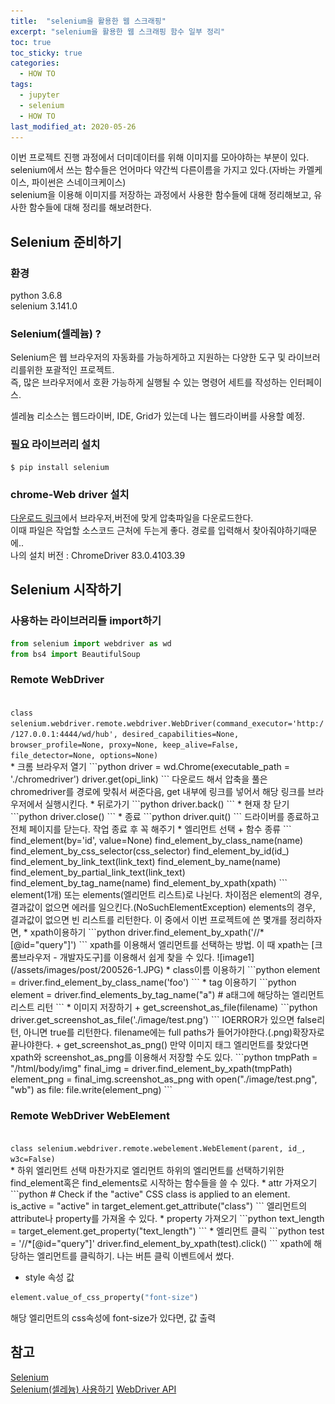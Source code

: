 ```yaml
---
title:  "selenium을 활용한 웹 스크래핑"
excerpt: "selenium을 활용한 웹 스크래핑 함수 일부 정리"
toc: true
toc_sticky: true
categories:
  - HOW TO
tags:
  - jupyter
  - selenium
  - HOW TO
last_modified_at: 2020-05-26
---
```

이번 프로젝트 진행 과정에서 더미데이터를 위해 이미지를 모아야하는 부분이 있다.  
selenium에서 쓰는 함수들은 언어마다 약간씩 다른이름을 가지고 있다.(자바는 카멜케이스, 파이썬은 스네이크케이스)  
selenium을 이용해 이미지를 저장하는 과정에서 사용한 함수들에 대해 정리해보고, 유사한 함수들에 대해 정리를 해보려한다.  
## Selenium 준비하기
### 환경  
python 3.6.8  
selenium 3.141.0  
### Selenium(셀레늄) ?  
Selenium은 웹 브라우저의 자동화를 가능하게하고 지원하는 다양한 도구 및 라이브러리를위한 포괄적인 프로젝트.  
즉, 많은 브라우저에서 호환 가능하게 실행될 수 있는 명령어 세트를 작성하는 인터페이스.  

셀레늄 리소스는 웹드라이버, IDE, Grid가 있는데 나는 웹드라이버를 사용할 예정.  

### 필요 라이브러리 설치 
```
$ pip install selenium
```
### chrome-Web driver 설치  
[다운로드 링크](https://www.selenium.dev/documentation/en/getting_started_with_webdriver/third_party_drivers_and_plugins/)에서 브라우저,버전에 맞게 압축파일을 다운로드한다.  
이때 파일은 작업할 소스코드 근처에 두는게 좋다. 경로를 입력해서 찾아줘야하기때문에..  
나의 설치 버전 : ChromeDriver 83.0.4103.39  
## Selenium 시작하기  
### 사용하는 라이브러리들 import하기  
```python
from selenium import webdriver as wd
from bs4 import BeautifulSoup
```
### Remote WebDriver 
<code>
class selenium.webdriver.remote.webdriver.WebDriver(command_executor='http://127.0.0.1:4444/wd/hub', desired_capabilities=None, browser_profile=None, proxy=None, keep_alive=False, file_detector=None, options=None)
</code>
* 크롬 브라우저 열기
```python
driver = wd.Chrome(executable_path = './chromedriver')
driver.get(opi_link)
```
다운로드 해서 압축을 풀은 chromedriver를 경로에 맞춰서 써준다음, 
get 내부에 링크를 넣어서 해당 링크를 브라우저에서 실행시킨다.  
* 뒤로가기
```python
driver.back()
```
* 현재 창 닫기
```python
driver.close()
```
* 종료  
```python
driver.quit()
```
드라이버를 종료하고 전체 페이지를 닫는다. 작업 종료 후 꼭 해주기  
* 엘리먼트 선택  
  + 함수 종류
```
find_element(by='id', value=None)
find_element_by_class_name(name)
find_element_by_css_selector(css_selector)
find_element_by_id(id_)
find_element_by_link_text(link_text)
find_element_by_name(name)
find_element_by_partial_link_text(link_text)
find_element_by_tag_name(name)
find_element_by_xpath(xpath)
```
element(1개) 또는 elements(엘리먼트 리스트)로 나뉜다.  
차이점은 element의 경우, 결과값이 없으면 에러를 일으킨다.(NoSuchElementException)  
elements의 경우, 결과값이 없으면 빈 리스트를 리턴한다.  
이 중에서 이번 프로젝트에 쓴 몇개를 정리하자면,  
 * xpath이용하기
```python
driver.find_element_by_xpath('//*[@id="query"]')
```
xpath를 이용해서 엘리먼트를 선택하는 방법.  
이 때 xpath는 [크롬브라우저 - 개발자도구]를 이용해서 쉽게 찾을 수 있다.  
![image1](/assets/images/post/200526-1.JPG)  
 * class이름 이용하기
 ```python
 element = driver.find_element_by_class_name('foo')
 ```
 * tag 이용하기  
 ```python
element = driver.find_elements_by_tag_name("a") # a태그에 해당하는 엘리먼트 리스트 리턴
 ```
 * 이미지 저장하기  
   + get_screenshot_as_file(filename)  
```python
driver.get_screenshot_as_file('./image/test.png')
```
IOERROR가 있으면 false리턴, 아니면 true를 리턴한다.  
filename에는 full paths가 들어가야한다.(.png)확장자로 끝나야한다.  
   + get_screenshot_as_png()  
만약 이미지 태그 엘리먼트를 찾았다면 xpath와 screenshot_as_png를 이용해서 저장할 수도 있다.  
```python
        tmpPath = "/html/body/img"
        final_img = driver.find_element_by_xpath(tmpPath)
        element_png = final_img.screenshot_as_png 
        with open("./image/test.png", "wb") as file:
            file.write(element_png)
```

### Remote WebDriver WebElement
<code>
class selenium.webdriver.remote.webelement.WebElement(parent, id_, w3c=False)
</code>
* 하위 엘리먼트 선택  
마찬가지로 엘리먼트 하위의 엘리먼트를 선택하기위한 find_element혹은 find_elements로 시작하는 함수들을 쓸 수 있다.  
* attr 가져오기  
```python
# Check if the "active" CSS class is applied to an element.
is_active = "active" in target_element.get_attribute("class")
```
엘리먼트의 attribute나 property를 가져올 수 있다.  
*  property 가져오기  
```python
text_length = target_element.get_property("text_length")
```
* 엘리먼트 클릭  
```python
test = '//*[@id="query"]'
driver.find_element_by_xpath(test).click()
```
xpath에 해당하는 엘리먼트를 클릭하기. 나는 버튼 클릭 이벤트에서 썼다.  

* style 속성 값
```python
element.value_of_css_property("font-size")
```
해당 엘리먼트의 css속성에 font-size가 있다면, 값 출력  



## 참고
[Selenium](https://www.selenium.dev/documentation/en/)  
[Selenium(셀레늄) 사용하기](https://twoearth.tistory.com/21)
[WebDriver API](https://selenium-python.readthedocs.io/api.html#module-selenium.webdriver.chrome.webdriver)

